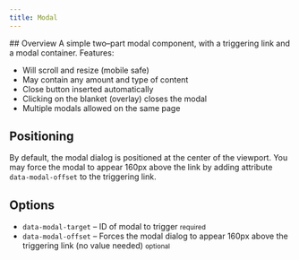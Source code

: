 ```yaml
---
title: Modal
---
```

<div class="jumpnav"></div>
## Overview
A simple two&ndash;part modal component, with a triggering link and a modal container. Features:

* Will scroll and resize (mobile safe)
* May contain any amount and type of content
* Close button inserted automatically
* Clicking on the blanket (overlay) closes the modal
* Multiple modals allowed on the same page

## Positioning
By default, the modal dialog is positioned at the center of the viewport. You may force the modal to appear 160px above the link by adding attribute `data-modal-offset` to the triggering link.

## Options
<ul class="nobullet">
  <li><code>data-modal-target</code> &ndash; ID of modal to trigger <small>required</small></li>
  <li><code>data-modal-offset</code> &ndash; Forces the modal dialog to appear 160px above the triggering link (no value needed) <small>optional</small></li>
</ul>

